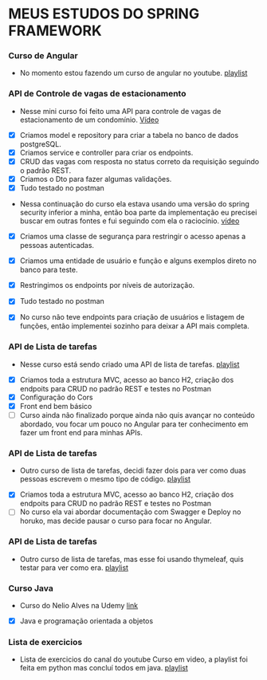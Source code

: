 # MEUS ESTUDOS DO SPRING FRAMEWORK

### Curso de Angular
- No momento estou fazendo um curso de angular no youtube. [playlist](https://www.youtube.com/playlist?list=PLGxZ4Rq3BOBoSRcKWEdQACbUCNWLczg2G)

### API de Controle de vagas de estacionamento
- Nesse mini curso foi feito uma API para controle de vagas de estacionamento de um condomínio. [Vídeo](https://www.youtube.com/watch?v=LXRU-Z36GEU)
- [x] Criamos model e repository para criar a tabela no banco de dados postgreSQL.
- [x] Criamos service e controller para criar os endpoints.
- [x] CRUD das vagas com resposta no status correto da requisição seguindo o padrão REST.
- [x] Criamos o Dto para fazer algumas validações.
- [x] Tudo testado no postman

- Nessa continuação do curso ela estava usando uma versão do spring security inferior a minha, então boa parte da implementação eu precisei buscar em outras fontes e fui seguindo com ela o raciocínio. [vídeo](https://www.youtube.com/watch?v=t6prPki7daU&t=6932s)
- [x] Criamos uma classe de segurança para restringir o acesso apenas a pessoas autenticadas.
- [x] Criamos uma entidade de usuário e função e alguns exemplos direto no banco para teste.
- [x] Restringimos os endpoints por níveis de autorização.
- [x] Tudo testado no postman

- [x] No curso não teve endpoints para criação de usuários e listagem de funções, então implementei sozinho para deixar a API mais completa.

### API de Lista de tarefas
- Nesse curso está sendo criado uma API de lista de tarefas. [playlist](https://www.youtube.com/playlist?list=PLiXotHlANc8ptwP6wajo73OZo9Nh5i597)
- [x] Criamos toda a estrutura MVC, acesso ao banco H2, criação dos endpoits para CRUD no padrão REST e testes no Postman
- [x] Configuração do Cors 
- [x] Front end bem básico
- [ ] Curso ainda não finalizado porque ainda não quis avançar no conteúdo abordado, vou focar um pouco no Angular para ter conhecimento em fazer um front end para minhas APIs.

### API de Lista de tarefas
- Outro curso de lista de tarefas, decidi fazer dois para ver como duas pessoas escrevem o mesmo tipo de código. [playlist](https://www.youtube.com/playlist?list=PL_pqVN-1MnwMScqW3AnPR0oA2SiBy0d2_)
- [x] Criamos toda a estrutura MVC, acesso ao banco H2, criação dos endpoits para CRUD no padrão REST e testes no Postman
- [ ] No curso ela vai abordar documentação com Swagger e Deploy no horuko, mas decide pausar o curso para focar no Angular.

### API de Lista de tarefas
- Outro curso de lista de tarefas, mas esse foi usando thymeleaf, quis testar para ver como era. [playlist](https://www.youtube.com/playlist?list=PLZ5WLsqE1WPH37cUMMENBQxMWqaVokckJ)

### Curso Java
- Curso do Nelio Alves na Udemy [link](https://www.udemy.com/course/java-curso-completo/)
- [x] Java e programação orientada a objetos

### Lista de exercicios
- Lista de exercicios do canal do youtube Curso em video, a playlist foi feita em python mas concluí todos em java. [playlist](https://www.youtube.com/playlist?list=PLHz_AreHm4dm6wYOIW20Nyg12TAjmMGT-)
